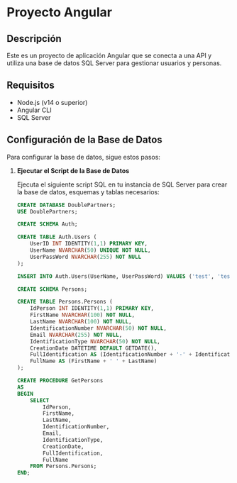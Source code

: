 # Proyecto Angular

## Descripción

Este es un proyecto de aplicación Angular que se conecta a una API y utiliza una base de datos SQL Server para gestionar usuarios y personas.

## Requisitos

- Node.js (v14 o superior)
- Angular CLI
- SQL Server

## Configuración de la Base de Datos

Para configurar la base de datos, sigue estos pasos:

1. **Ejecutar el Script de la Base de Datos**

   Ejecuta el siguiente script SQL en tu instancia de SQL Server para crear la base de datos, esquemas y tablas necesarios:

   ```sql
   CREATE DATABASE DoublePartners;
   USE DoublePartners;

   CREATE SCHEMA Auth;

   CREATE TABLE Auth.Users (
       UserID INT IDENTITY(1,1) PRIMARY KEY,
       UserName NVARCHAR(50) UNIQUE NOT NULL,
       UserPassWord NVARCHAR(255) NOT NULL
   );

   INSERT INTO Auth.Users(UserName, UserPassWord) VALUES ('test', 'test');

   CREATE SCHEMA Persons;

   CREATE TABLE Persons.Persons (
       IdPerson INT IDENTITY(1,1) PRIMARY KEY,
       FirstName NVARCHAR(100) NOT NULL,
       LastName NVARCHAR(100) NOT NULL,
       IdentificationNumber NVARCHAR(50) NOT NULL,
       Email NVARCHAR(255) NOT NULL,
       IdentificationType NVARCHAR(50) NOT NULL,
       CreationDate DATETIME DEFAULT GETDATE(),
       FullIdentification AS (IdentificationNumber + '-' + IdentificationType),
       FullName AS (FirstName + ' ' + LastName)
   );

   CREATE PROCEDURE GetPersons
   AS
   BEGIN
       SELECT
           IdPerson,
           FirstName,
           LastName,
           IdentificationNumber,
           Email,
           IdentificationType,
           CreationDate,
           FullIdentification,
           FullName
       FROM Persons.Persons;
   END;

